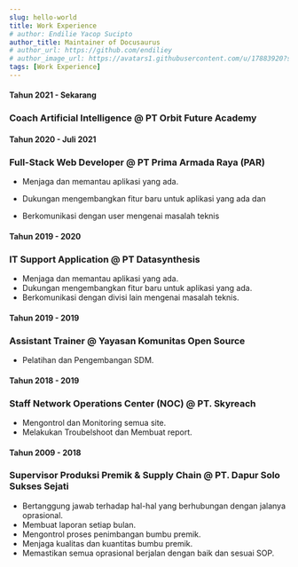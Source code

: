 ```yaml
---
slug: hello-world
title: Work Experience
# author: Endilie Yacop Sucipto
author_title: Maintainer of Docusaurus
# author_url: https://github.com/endiliey
# author_image_url: https://avatars1.githubusercontent.com/u/17883920?s=460&v=4
tags: [Work Experience]
---
```


#### Tahun 2021 - Sekarang

### Coach Artificial Intelligence @ PT Orbit Future Academy

<!-- Welcome to this blog. This blog is created with [**Docusaurus 2**](https://docusaurus.io/). -->

<!--truncate-->

#### Tahun 2020 - Juli 2021

### Full-Stack Web Developer @ PT Prima Armada Raya (PAR)

- Menjaga dan memantau aplikasi yang ada.

* Dukungan mengembangkan fitur baru untuk aplikasi yang ada dan

* Berkomunikasi dengan user mengenai masalah teknis

<!--truncate-->

#### Tahun 2019 - 2020

### IT Support Application @ PT Datasynthesis

- Menjaga dan memantau aplikasi yang ada.
- Dukungan mengembangkan fitur baru untuk aplikasi yang ada.
- Berkomunikasi dengan divisi lain mengenai masalah teknis.

<!--truncate-->

#### Tahun 2019 - 2019

### Assistant Trainer @ Yayasan Komunitas Open Source

- Pelatihan dan Pengembangan SDM.

<!--truncate-->

#### Tahun 2018 - 2019

### Staff Network Operations Center (NOC) @ PT. Skyreach

- Mengontrol dan Monitoring semua site.
- Melakukan Troubelshoot dan Membuat report.

<!--truncate-->

#### Tahun 2009 - 2018

### Supervisor Produksi Premik & Supply Chain @ PT. Dapur Solo Sukses Sejati

- Bertanggung jawab terhadap hal-hal yang berhubungan dengan jalanya oprasional.
- Membuat laporan setiap bulan.
- Mengontrol proses penimbangan bumbu premik.
- Menjaga kualitas dan kuantitas bumbu premik.
- Memastikan semua oprasional berjalan dengan baik dan sesuai SOP.

